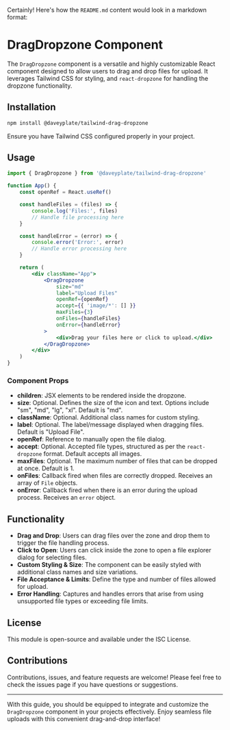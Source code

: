 Certainly! Here's how the `README.md` content would look in a markdown format:

# DragDropzone Component

The `DragDropzone` component is a versatile and highly customizable React component designed to allow users to drag and drop files for upload. It leverages Tailwind CSS for styling, and `react-dropzone` for handling the dropzone functionality. 

## Installation

```bash
npm install @daveyplate/tailwind-drag-dropzone
```

Ensure you have Tailwind CSS configured properly in your project.

## Usage

```jsx
import { DragDropzone } from '@daveyplate/tailwind-drag-dropzone'

function App() {
    const openRef = React.useRef()

    const handleFiles = (files) => {
        console.log('Files:', files)
        // Handle file processing here
    }

    const handleError = (error) => {
        console.error('Error:', error)
        // Handle error processing here
    }

    return (
        <div className="App">
            <DragDropzone
                size="md"
                label="Upload Files"
                openRef={openRef}
                accept={{ 'image/*': [] }}
                maxFiles={3}
                onFiles={handleFiles}
                onError={handleError}
            >
                <div>Drag your files here or click to upload.</div>
            </DragDropzone>
        </div>
    )
}
```

### Component Props

- **children**: JSX elements to be rendered inside the dropzone.
- **size**: Optional. Defines the size of the icon and text. Options include "sm", "md", "lg", "xl". Default is "md".
- **className**: Optional. Additional class names for custom styling.
- **label**: Optional. The label/message displayed when dragging files. Default is "Upload File".
- **openRef**: Reference to manually open the file dialog.
- **accept**: Optional. Accepted file types, structured as per the `react-dropzone` format. Default accepts all images.
- **maxFiles**: Optional. The maximum number of files that can be dropped at once. Default is 1.
- **onFiles**: Callback fired when files are correctly dropped. Receives an array of `File` objects.
- **onError**: Callback fired when there is an error during the upload process. Receives an `error` object.

## Functionality

- **Drag and Drop**: Users can drag files over the zone and drop them to trigger the file handling process.
- **Click to Open**: Users can click inside the zone to open a file explorer dialog for selecting files.
- **Custom Styling & Size**: The component can be easily styled with additional class names and size variations.
- **File Acceptance & Limits**: Define the type and number of files allowed for upload.
- **Error Handling**: Captures and handles errors that arise from using unsupported file types or exceeding file limits.

## License

This module is open-source and available under the ISC License.

## Contributions

Contributions, issues, and feature requests are welcome! Please feel free to check the issues page if you have questions or suggestions.

---

With this guide, you should be equipped to integrate and customize the `DragDropzone` component in your projects effectively. Enjoy seamless file uploads with this convenient drag-and-drop interface!
